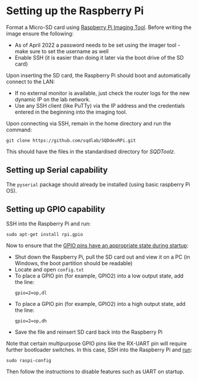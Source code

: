 # Setting up the Raspberry Pi

Format a Micro-SD card using [Raspberry Pi Imaging Tool](https://www.raspberrypi.com/software/). Before writing the image ensure the following:

- As of April 2022 a password needs to be set using the imager tool - make sure to set the username as well
- Enable SSH (it is easier than doing it later via the boot drive of the SD card)

Upon inserting the SD card, the Raspberry Pi should boot and automatically connect to the LAN:

- If no external monitor is available, just check the router logs for the new dynamic IP on the lab network.
- Use any SSH client (like PuTTy) via the IP address and the credentials entered in the beginning into the imaging tool.

Upon connecting via SSH, remain in the home directory and run the command:

```
git clone https://github.com/sqdlab/SQDdevRPi.git
```

This should have the files in the standardised directory for *SQDToolz*.


## Setting up Serial capability

The `pyserial` package should already be installed (using basic raspberry Pi OS).

## Setting up GPIO capability

SSH into the Raspberry Pi and run:

```
sudo apt-get install rpi.gpio
```

Now to ensure that the [GPIO pins have an appropriate state during startup](https://www.raspberrypi.com/documentation/computers/config_txt.html#gpio-control):

- Shut down the Raspberry Pi, pull the SD card out and view it on a PC (in Windows, the boot partition should be readable)
- Locate and open `config.txt`
- To place a GPIO pin (for example, GPIO2) into a low output state, add the line:
    ```
    gpio=2=op,dl
    ```
- To place a GPIO pin (for example, GPIO2) into a high output state, add the line:
    ```
    gpio=2=op,dh
    ```
- Save the file and reinsert SD card back into the Raspberry Pi

Note that certain multipurpose GPIO pins like the RX-UART pin will require further bootloader switches. In this case, SSH into the Raspberry Pi and [run](https://www.raspberrypi.com/documentation/computers/configuration.html):

```
sudo raspi-config
```

Then follow the instructions to disable features such as UART on startup.
